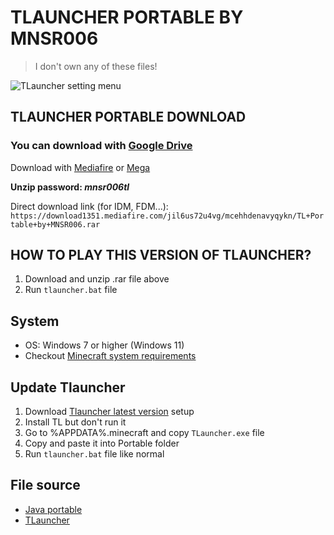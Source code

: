 # TLAUNCHER PORTABLE BY MNSR006
> I don't own any of these files!

![TLauncher setting menu](https://tlauncher.org/img/tlauncher-2.0-settings-en.png)
## TLAUNCHER PORTABLE DOWNLOAD
### You can download with [Google Drive](https://drive.google.com/file/d/16_3UASMmXdVPPrncosOtXDJFycB4KAqF/view?usp=share_link) ###

Download with [Mediafire](https://www.mediafire.com/file/mcehhdenavyqykn/TL+Portable+by+MNSR006.rar/file) or [Mega](https://mega.nz/file/cdJB3bLQ#KxGKVT1CQrlzodLE-nKC7ohD_J7kNhx-glhA_26rMgc)

**Unzip password: _mnsr006tl_**

Direct download link (for IDM, FDM...): 
```https://download1351.mediafire.com/jil6us72u4vg/mcehhdenavyqykn/TL+Portable+by+MNSR006.rar```

## HOW TO PLAY THIS VERSION OF TLAUNCHER?
1. Download and unzip .rar file above
2. Run `tlauncher.bat` file

## System
- OS: Windows 7 or higher (Windows 11)
- Checkout [Minecraft system requirements](https://www.minecraft.net/en-us/store/minecraft-java-bedrock-edition-pc#features2)

## Update Tlauncher
1. Download [Tlauncher latest version](https://tlauncher.org/en/) setup
2. Install TL but don't run it
3. Go to %APPDATA%\.minecraft and copy `TLauncher.exe` file
4. Copy and paste it into Portable folder
5. Run `tlauncher.bat` file like normal

## File source

- [Java portable](https://portableapps.com/apps/utilities/java_portable)
- [TLauncher](https://tlauncher.org/en/)
